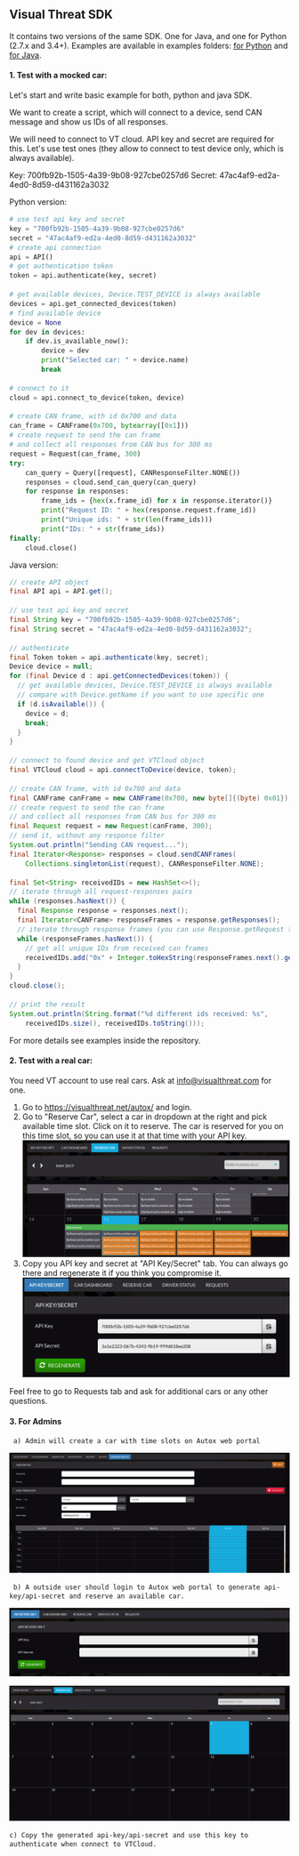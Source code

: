 ## Visual Threat SDK

It contains two versions of the same SDK. One for Java, and one for Python (2.7.x and 3.4+).
Examples are available in examples folders:
[for Python](./python/examples/fuzzing.py)
and [for Java](./java/examples/src/main/java/Fuzzing.java). 

#### 1. Test with a mocked car:
Let's start and write basic example for both, python and java SDK.

We want to create a script, which will connect to a device,
send CAN message and show us IDs of all responses.

We will need to connect to VT cloud. API key and secret are required for this.
Let's use test ones (they allow to connect to test device only, which is always available).

Key: 700fb92b-1505-4a39-9b08-927cbe0257d6
Secret: 47ac4af9-ed2a-4ed0-8d59-d431162a3032        

Python version:
```python
# use test api key and secret
key = "700fb92b-1505-4a39-9b08-927cbe0257d6"
secret = "47ac4af9-ed2a-4ed0-8d59-d431162a3032"
# create api connection
api = API()
# get authentication token
token = api.authenticate(key, secret)

# get available devices, Device.TEST_DEVICE is always available
devices = api.get_connected_devices(token)
# find available device
device = None
for dev in devices:
    if dev.is_available_now():
        device = dev
        print("Selected car: " + device.name)
        break

# connect to it
cloud = api.connect_to_device(token, device)

# create CAN frame, with id 0x700 and data
can_frame = CANFrame(0x700, bytearray([0x1]))
# create request to send the can frame
# and collect all responses from CAN bus for 300 ms
request = Request(can_frame, 300)
try:
    can_query = Query([request], CANResponseFilter.NONE())
    responses = cloud.send_can_query(can_query)
    for response in responses:
        frame_ids = {hex(x.frame_id) for x in response.iterator()}
        print("Request ID: " + hex(response.request.frame_id))
        print("Unique ids: " + str(len(frame_ids)))
        print("IDs: " + str(frame_ids))
finally:
    cloud.close()
```

Java version:
```java
// create API object
final API api = API.get();

// use test api key and secret
final String key = "700fb92b-1505-4a39-9b08-927cbe0257d6";
final String secret = "47ac4af9-ed2a-4ed0-8d59-d431162a3032";

// authenticate
final Token token = api.authenticate(key, secret);
Device device = null;
for (final Device d : api.getConnectedDevices(token)) {
  // get available devices, Device.TEST_DEVICE is always available
  // compare with Device.getName if you want to use specific one
  if (d.isAvailable()) {
    device = d;
    break;
  }
}

// connect to found device and get VTCloud object
final VTCloud cloud = api.connectToDevice(device, token);

// create CAN frame, with id 0x700 and data
final CANFrame canFrame = new CANFrame(0x700, new byte[]{(byte) 0x01});
// create request to send the can frame
// and collect all responses from CAN bus for 300 ms
final Request request = new Request(canFrame, 300);
// send it, without any response filter
System.out.println("Sending CAN request...");
final Iterator<Response> responses = cloud.sendCANFrames(
    Collections.singletonList(request), CANResponseFilter.NONE);

final Set<String> receivedIDs = new HashSet<>();
// iterate through all request-responses pairs
while (responses.hasNext()) {
  final Response response = responses.next();
  final Iterator<CANFrame> responseFrames = response.getResponses();
  // iterate through response frames (you can use Response.getRequest to see request)
  while (responseFrames.hasNext()) {
    // get all unique IDs from received can frames
    receivedIDs.add("0x" + Integer.toHexString(responseFrames.next().getId()));
  }
}
cloud.close();

// print the result
System.out.println(String.format("%d different ids received: %s",
    receivedIDs.size(), receivedIDs.toString()));
```

For more details see examples inside the repository.

#### 2. Test with a real car:
You need VT account to use real cars. Ask at info@visualthreat.com for one.

1. Go to https://visualthreat.net/autox/ and login.
2. Go to "Reserve Car", select a car in dropdown at the right and pick available time slot.
   Click on it to reserve. The car is reserved for you on this time slot, so you can use it at that time with
   your API key.
   ![reserve.png](docs/reserve.png)
3. Copy you API key and secret at "API Key/Secret" tab. You can always go there and regenerate it if you think
   you compromise it.
   ![api-key-secret.png](docs/api-key-secret.png)
   
Feel free to go to Requests tab and ask for additional cars or any other questions.
   
#### 3. For Admins

     a) Admin will create a car with time slots on Autox web portal
![AddDevice.PNG](docs/2364711376-AddDevice.png)

     b) A outside user should login to Autox web portal to generate api-key/api-secret and reserve an available car.
![ApiGenerate.PNG](docs/217926279-ApiGenerate.png)

![ReserveCar.PNG](docs/3034823481-ReserveCar.png)
  
    c) Copy the generated api-key/api-secret and use this key to authenticate when connect to VTCloud.
